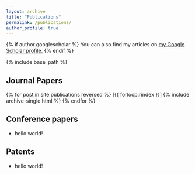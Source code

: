 ```yaml
---
layout: archive
title: "Publications"
permalink: /publications/
author_profile: true
---
```


{% if author.googlescholar %}
  You can also find my articles on <u><a href="{{author.googlescholar}}">my Google Scholar profile</a>.</u>
{% endif %}

{% include base_path %}

Journal Papers
-----------

{% for post in site.publications reversed %}
  [{{ forloop.rindex }}]
  {% include archive-single.html %}
{% endfor %}

Conference papers
---------
+ hello world!

Patents
-----------

+ hello world!

